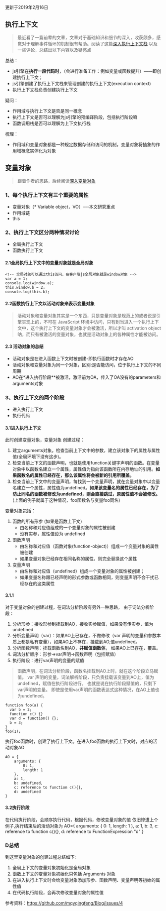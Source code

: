 更新于2019年2月16日
## 执行上下文
> 最近看了一篇前辈的文章，文章对于基础知识和细节的深入，收获颇多，感觉对于理解事件循环的机制很有帮助。阅读了这篇[深入执行上下文栈](https://github.com/mqyqingfeng/Blog/issues/4) 以及一些评论，总结出以下内容以及疑惑点

总结：
- js引擎在**执行一段代码时**，（会进行准备工作：例如变量或函数提升）——即创建执行上下文；
- js引擎创建了执行上下文栈来管理创建的执行上下文(execution context)
- 执行上下文栈负责创建执行上下文

疑问：
- 作用域与执行上下文是否是同一概念
- 执行上下文是否可以理解为js引擎的预编译阶段，包括执行阶段嘛
- 函数调用栈是否可以理解为上下文执行栈

梳理：
- 作用域和变量对象都是一种规定数据存储和访问的机制，变量对象将抽象的作用域概念实体化为对象

## 变量对象
> 跟着作者的思路，后续阅读[深入变量对象](https://github.com/mqyqingfeng/Blog/issues/5)

### 1、每个执行上下文有三个重要的属性
- 变量对象（* Variable object，VO）---本文研究重点
- 作用域链
- this

### 2、执行上下文区分两种情况讨论
- 全局执行上下文
- 函数执行上下文

#### 2.1全局执行上下文中的变量对象就是全局对象
```
<!-- 全局对象可以通过this访问，在客户端js全局对象就是window对象 -->
var a = 1;
console.log(window.a);
this.window.b = 2;
console.log(this.b);
```
#### 2.2函数执行上下文以活动对象来表示变量对象
> 活动对象和变量对象其实是一个东西，只是变量对象是规范上的或者说是引擎实现上的，不可在 JavaScript 环境中访问，只有到当进入一个执行上下文中，这个执行上下文的变量对象才会被激活，所以才叫 activation object 呐，而只有被激活的变量对象，也就是活动对象上的各种属性才能被访问。

#### 2.3 活动对象的总结
- 活动对象是在进入函数上下文时被创建-即执行函数时才存在AO
- 活动对象和变量对象为同一个对象，区别:是否能访问，位于执行上下文的不同周期
- AO在*进入执行阶段**被激活，激活前为OA，传入了OA没有的parameters和arguments对象

### 3、执行上下文的两个阶段
- 进入执行上下文
- 执行代码

#### 3.1进入执行上下文
此时创建变量对象，变量对象
创建过程：
1. 建立arguments对象。检查当前上下文中的参数，建立该对象下的属性与属性值(全局环境下没有这步)。
2. 检查当前上下文的函数声明，也就是使用function关键字声明的函数。在变量对象中以函数名建立一个属性，属性值为指向该函数所在内存地址的引用。**如果函数名的属性已经存在，那么该属性将会被新的引用所覆盖。** 
3. 检查当前上下文中的变量声明，每找到一个变量声明，就在变量对象中以变量名建立一个属性，属性值为undefined。**如果该变量名的属性已经存在，为了防止同名的函数被修改为undefined，则会直接跳过，原属性值不会被修改。**(上面的例子就属于这种情况，foo函数名与变量foo同名)<br>

变量对象包括：
1. 函数的所有形参 (如果是函数上下文)
    - 由名称和对应值组成的一个变量对象的属性被创建
    - 没有实参，属性值设为 undefined
2. 函数声明
    - 由名称和对应值（函数对象(function-object)）组成一个变量对象的属性被创建
    - 如果变量对象已经存在相同名称的属性，则完全替换这个属性
3. 变量声明
    - 由名称和对应值（undefined）组成一个变量对象的属性被创建；
    - 如果变量名称跟已经声明的形式参数或函数相同，则变量声明不会干扰已经存在的这类属性

#### 3.1.1
对于变量对象的创建过程，在词法分析阶段有另外一种思路，
由于词法分析阶段：
1. 分析形参：接收形参到挂载到AO，接收实参赋值，如果没有传实参，值为undefined
2. 分析变量声明（var）：如果AO上已存在，不做修改（var 声明的变量和参数本质上都是私有变量），如果AO上不存在，挂载到AO,值undefined。
3. 分析函数声明：挂载函数名到AO，**并赋值函数体**， 如果AO上已存在，覆盖。
4. 词法分析顺序：形参->var声明->函数声明（包括赋值）
5. 执行阶段：进行var声明的变量的赋值
>函数声明，在词法分析阶段，函数名挂载到AO上时，就在这个阶段立马赋值。
var 声明的变量，词法解析阶段，只负责挂载该变量到AO上，值为undefined，赋值在执行阶段进行。
也就是说在执行阶段赋值的，只剩下var声明的变量。
即使是使用var声明的函数表达式这种情况，在AO上值也为undefined。
```
function foo(a) {
  var b = 2;
  function c() {}
  var d = function() {};
  b = 3;
}
foo(1);
```
执行foo函数时，创建了执行上下文。在进入foo函数的执行上下文时，对应的活动对象AO
```
AO = {
    arguments: {
        0: 1,
        length: 1
    },
    a: 1,
    b: undefined,
    c: reference to function c(){},
    d: undefined
}
```
#### 3.2执行阶段
在代码执行阶段，会顺序执行代码，根据代码，修改变量对象的值
依旧惨遭上个例子,执行结束后的活动对象为
AO={
    arguments: {
        0: 1,
        length: 1
    },
    a: 1,
    b: 3,
    c: reference to function c(){},
    d: reference to FunctionExpression "d"
}

### D总结
到这里变量对象的创建过程总结如下:<br>
1. 全局上下文的变量对象初始化是全局对象
2. 函数上下文的变量对象初始化只包括 Arguments 对象
3. 在进入执行上下文时会给变量对象添加形参、函数声明、变量声明等初始的属性值
4. 在代码执行阶段，会再次修改变量对象的属性值


参考资料：https://github.com/mqyqingfeng/Blog/issues/4
